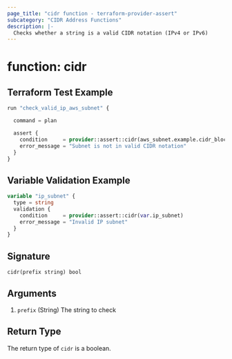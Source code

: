 ```yaml
---
page_title: "cidr function - terraform-provider-assert"
subcategory: "CIDR Address Functions"
description: |-
  Checks whether a string is a valid CIDR notation (IPv4 or IPv6)
---
```


# function: cidr



## Terraform Test Example

```terraform
run "check_valid_ip_aws_subnet" {

  command = plan

  assert {
    condition     = provider::assert::cidr(aws_subnet.example.cidr_block)
    error_message = "Subnet is not in valid CIDR notation"
  }
}
```

## Variable Validation Example

```terraform
variable "ip_subnet" {
  type = string
  validation {
    condition     = provider::assert::cidr(var.ip_subnet)
    error_message = "Invalid IP subnet"
  }
}
```

## Signature

<!-- signature generated by tfplugindocs -->
```text
cidr(prefix string) bool
```

## Arguments

<!-- arguments generated by tfplugindocs -->
1. `prefix` (String) The string to check


## Return Type

The return type of `cidr` is a boolean.
